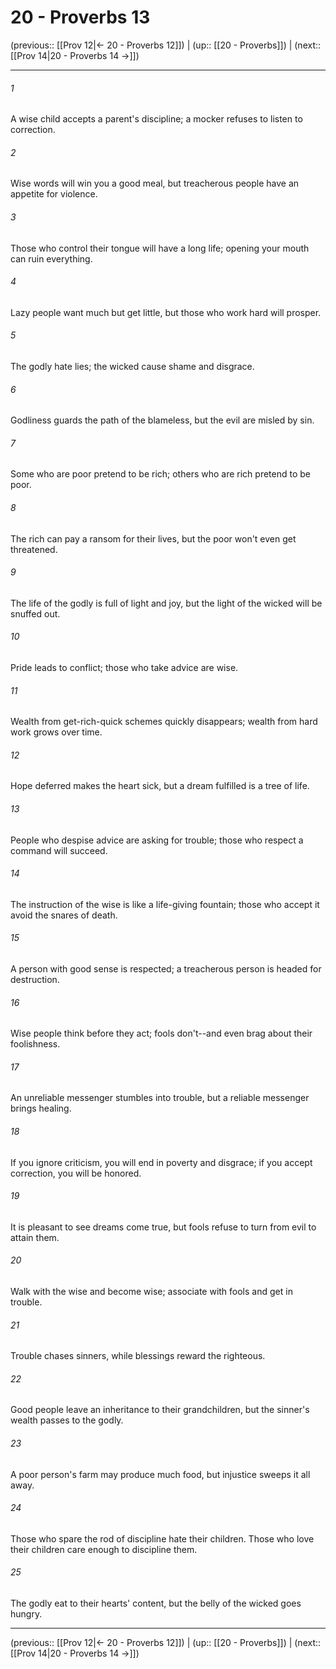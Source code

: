 # 20 - Proverbs 13

(previous:: [[Prov 12|← 20 - Proverbs 12]]) | (up:: [[20 - Proverbs]]) | (next:: [[Prov 14|20 - Proverbs 14 →]])

***


###### 1 
A wise child accepts a parent's discipline; a mocker refuses to listen to correction. 

###### 2 
Wise words will win you a good meal, but treacherous people have an appetite for violence. 

###### 3 
Those who control their tongue will have a long life; opening your mouth can ruin everything. 

###### 4 
Lazy people want much but get little, but those who work hard will prosper. 

###### 5 
The godly hate lies; the wicked cause shame and disgrace. 

###### 6 
Godliness guards the path of the blameless, but the evil are misled by sin. 

###### 7 
Some who are poor pretend to be rich; others who are rich pretend to be poor. 

###### 8 
The rich can pay a ransom for their lives, but the poor won't even get threatened. 

###### 9 
The life of the godly is full of light and joy, but the light of the wicked will be snuffed out. 

###### 10 
Pride leads to conflict; those who take advice are wise. 

###### 11 
Wealth from get-rich-quick schemes quickly disappears; wealth from hard work grows over time. 

###### 12 
Hope deferred makes the heart sick, but a dream fulfilled is a tree of life. 

###### 13 
People who despise advice are asking for trouble; those who respect a command will succeed. 

###### 14 
The instruction of the wise is like a life-giving fountain; those who accept it avoid the snares of death. 

###### 15 
A person with good sense is respected; a treacherous person is headed for destruction. 

###### 16 
Wise people think before they act; fools don't--and even brag about their foolishness. 

###### 17 
An unreliable messenger stumbles into trouble, but a reliable messenger brings healing. 

###### 18 
If you ignore criticism, you will end in poverty and disgrace; if you accept correction, you will be honored. 

###### 19 
It is pleasant to see dreams come true, but fools refuse to turn from evil to attain them. 

###### 20 
Walk with the wise and become wise; associate with fools and get in trouble. 

###### 21 
Trouble chases sinners, while blessings reward the righteous. 

###### 22 
Good people leave an inheritance to their grandchildren, but the sinner's wealth passes to the godly. 

###### 23 
A poor person's farm may produce much food, but injustice sweeps it all away. 

###### 24 
Those who spare the rod of discipline hate their children. Those who love their children care enough to discipline them. 

###### 25 
The godly eat to their hearts' content, but the belly of the wicked goes hungry.

***

(previous:: [[Prov 12|← 20 - Proverbs 12]]) | (up:: [[20 - Proverbs]]) | (next:: [[Prov 14|20 - Proverbs 14 →]])
